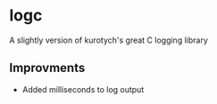 # logc
A slightly version of kurotych's great C logging library

## Improvments

- Added milliseconds to log output